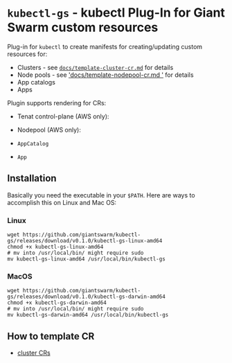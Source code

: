 # `kubectl-gs` - kubectl Plug-In for Giant Swarm custom resources

Plug-in for `kubectl` to create manifests for creating/updating custom resources for:

- Clusters - see [`docs/template-cluster-cr.md`](https://github.com/giantswarm/kubectl-gs/blob/master/docs/template-cluster-cr.md) for details
- Node pools - see ['docs/template-nodepool-cr.md '](https://github.com/giantswarm/kubectl-gs/blob/master/docs/template-nodepool-cr.md) for details
- App catalogs
- Apps


Plugin supports rendering for CRs:
  - Tenat control-plane (AWS only):
    
  - Nodepool (AWS only):
    
  - `AppCatalog`
  - `App`

## Installation

Basically you need the executable in your `$PATH`. Here are ways to accomplish this on Linux and Mac OS:

### Linux

```
wget https://github.com/giantswarm/kubectl-gs/releases/download/v0.1.0/kubectl-gs-linux-amd64
chmod +x kubectl-gs-linux-amd64
# mv into /usr/local/bin/ might require sudo
mv kubectl-gs-linux-amd64 /usr/local/bin/kubectl-gs
```

### MacOS

```
wget https://github.com/giantswarm/kubectl-gs/releases/download/v0.1.0/kubectl-gs-darwin-amd64
chmod +x kubectl-gs-darwin-amd64
# mv into /usr/local/bin/ might require sudo
mv kubectl-gs-darwin-amd64 /usr/local/bin/kubectl-gs
```

## How to template CR

 - [cluster CRs](docs/template-cluster-cr.md)
